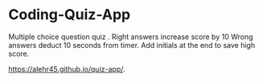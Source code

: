 # Coding-Quiz-App

Multiple choice question quiz .
Right answers increase score by 10
Wrong answers deduct 10 seconds from timer.
Add initials at the end to save high score.


https://alehr45.github.io/quiz-app/.








